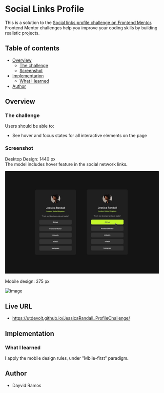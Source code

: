 # Social Links Profile

This is a solution to the [Social links profile challenge on Frontend Mentor](https://www.frontendmentor.io/challenges/social-links-profile-UG32l9m6dQ). Frontend Mentor challenges help you improve your coding skills by building realistic projects. 

## Table of contents

- [Overview](#overview)
  - [The challenge](#the-challenge)
  - [Screenshot](#screenshot)
- [Implementarion](#implementation)
  - [What I learned](#what-i-learned)
- [Author](#author)

## Overview

### The challenge

Users should be able to:

- See hover and focus states for all interactive elements on the page

### Screenshot
Desktop Design: 1440 px <br>
The model includes hover feature in the social network links. 

![imagen](./social-links-profile-main/design/destkop-design.jpg)

Mobile design: 375 px

![image](./social-links-profile-main/design/Sin%20título.png)

## Live URL
- https://utdevolt.github.io/JessicaRandall_ProfileChallenge/

## Implementation

### What I learned
I apply the mobile design rules, under "Mbile-first" paradigm. 


## Author
- Dayvid Ramos